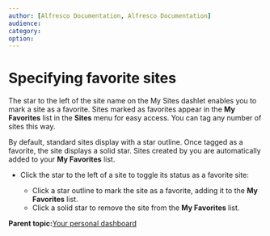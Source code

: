 ```yaml
---
author: [Alfresco Documentation, Alfresco Documentation]
audience: 
category: 
option: 
---
```


# Specifying favorite sites

The star to the left of the site name on the My Sites dashlet enables you to mark a site as a favorite. Sites marked as favorites appear in the **My Favorites** list in the **Sites** menu for easy access. You can tag any number of sites this way.

By default, standard sites display with a star outline. Once tagged as a favorite, the site displays a solid star. Sites created by you are automatically added to your **My Favorites** list.

-   Click the star to the left of a site to toggle its status as a favorite site:

    -   Click a star outline to mark the site as a favorite, adding it to the **My Favorites** list.
    -   Click a solid star to remove the site from the **My Favorites** list.

**Parent topic:**[Your personal dashboard](../concepts/dashboard-use.md)

